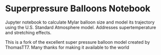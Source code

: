 # Superpressure Balloons Notebook

Jupyter notebook to calculate Mylar balloon size and model its trajectory using the U.S. Standard Atmosphere model. Addresses supertemperature and stretching effects.

This is a fork of the excellent super pressure balloon model created by ThomasTT7. Many thanks for making it available to the world
